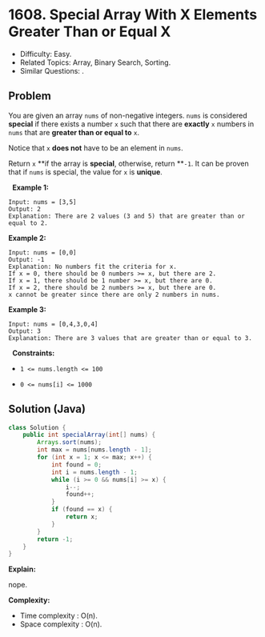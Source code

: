 # 1608. Special Array With X Elements Greater Than or Equal X

- Difficulty: Easy.
- Related Topics: Array, Binary Search, Sorting.
- Similar Questions: .

## Problem

You are given an array ```nums``` of non-negative integers. ```nums``` is considered **special** if there exists a number ```x``` such that there are **exactly** ```x``` numbers in ```nums``` that are **greater than or equal to** ```x```.

Notice that ```x``` **does not** have to be an element in ```nums```.

Return ```x``` **if the array is **special**, otherwise, return **```-1```. It can be proven that if ```nums``` is special, the value for ```x``` is **unique**.

 
**Example 1:**

```
Input: nums = [3,5]
Output: 2
Explanation: There are 2 values (3 and 5) that are greater than or equal to 2.
```

**Example 2:**

```
Input: nums = [0,0]
Output: -1
Explanation: No numbers fit the criteria for x.
If x = 0, there should be 0 numbers >= x, but there are 2.
If x = 1, there should be 1 number >= x, but there are 0.
If x = 2, there should be 2 numbers >= x, but there are 0.
x cannot be greater since there are only 2 numbers in nums.
```

**Example 3:**

```
Input: nums = [0,4,3,0,4]
Output: 3
Explanation: There are 3 values that are greater than or equal to 3.
```

 
**Constraints:**


	
- ```1 <= nums.length <= 100```
	
- ```0 <= nums[i] <= 1000```



## Solution (Java)

```java
class Solution {
    public int specialArray(int[] nums) {
        Arrays.sort(nums);
        int max = nums[nums.length - 1];
        for (int x = 1; x <= max; x++) {
            int found = 0;
            int i = nums.length - 1;
            while (i >= 0 && nums[i] >= x) {
                i--;
                found++;
            }
            if (found == x) {
                return x;
            }
        }
        return -1;
    }
}
```

**Explain:**

nope.

**Complexity:**

* Time complexity : O(n).
* Space complexity : O(n).
